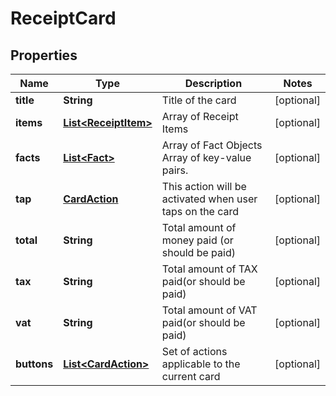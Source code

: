 
# ReceiptCard

## Properties
Name | Type | Description | Notes
------------ | ------------- | ------------- | -------------
**title** | **String** | Title of the card |  [optional]
**items** | [**List&lt;ReceiptItem&gt;**](ReceiptItem.md) | Array of Receipt Items |  [optional]
**facts** | [**List&lt;Fact&gt;**](Fact.md) | Array of Fact Objects   Array of key-value pairs. |  [optional]
**tap** | [**CardAction**](CardAction.md) | This action will be activated when user taps on the card |  [optional]
**total** | **String** | Total amount of money paid (or should be paid) |  [optional]
**tax** | **String** | Total amount of TAX paid(or should be paid) |  [optional]
**vat** | **String** | Total amount of VAT paid(or should be paid) |  [optional]
**buttons** | [**List&lt;CardAction&gt;**](CardAction.md) | Set of actions applicable to the current card |  [optional]



